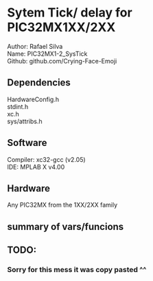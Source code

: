 
# Sytem Tick/ delay for PIC32MX1XX/2XX

Author:  Rafael Silva  
Name: PIC32MX1-2_SysTick  
Github: github.com/Crying-Face-Emoji  

## Dependencies
HardwareConfig.h  
stdint.h	  
xc.h		  
sys/attribs.h  	

    
## Software  
Compiler: xc32-gcc (v2.05)   
IDE: MPLAB X v4.00  
  
## Hardware  
Any PIC32MX from the 1XX/2XX family  
  
## summary of vars/funcions  
  
  
## TODO:  


### Sorry for this mess it was copy pasted ^^  

